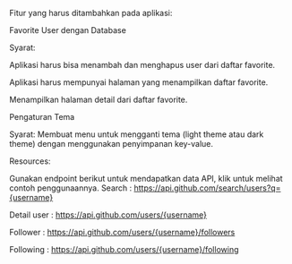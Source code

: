 Fitur yang harus ditambahkan pada aplikasi:

Favorite User dengan Database

Syarat:

Aplikasi harus bisa menambah dan menghapus user dari daftar favorite.

Aplikasi harus mempunyai halaman yang menampilkan daftar favorite.

Menampilkan halaman detail dari daftar favorite.


Pengaturan Tema

Syarat:
Membuat menu untuk mengganti tema (light theme atau dark theme) dengan menggunakan penyimpanan key-value.


Resources:

Gunakan endpoint berikut untuk mendapatkan data API, klik untuk melihat contoh penggunaannya.
Search : https://api.github.com/search/users?q={username}

Detail user : https://api.github.com/users/{username}

Follower : https://api.github.com/users/{username}/followers

Following : https://api.github.com/users/{username}/following

